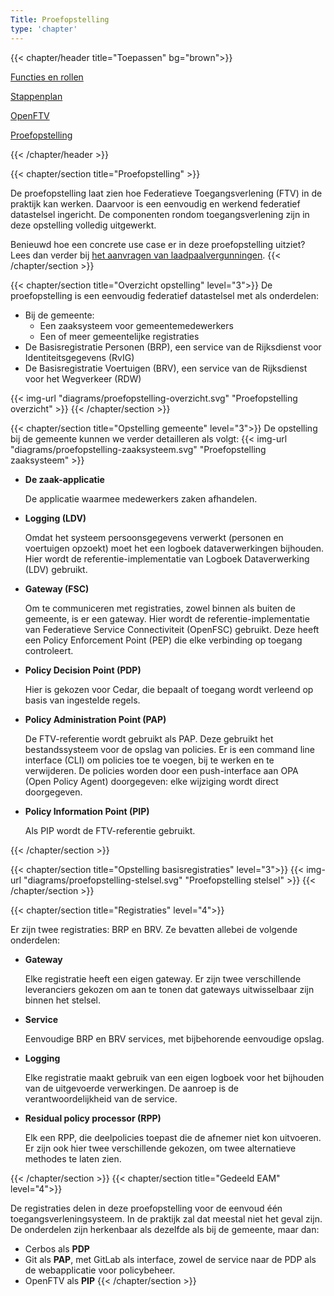 ```yaml
---
Title: Proefopstelling
type: 'chapter'
---
```


{{< chapter/header title="Toepassen" bg="brown">}}

<div class="sub-navigation-wrapper">
<div class="utrecht-paragraph pt-1 sub-navigation-tab bg-rhc-color-donkerbruin-50">
   <p>
      <a href="../functioneel">Functies en rollen</a> 
   </p>
</div>
<div class="utrecht-paragraph pt-1 sub-navigation-tab bg-rhc-color-donkerbruin-50">
   <p>
      <a href="../stappenplan">Stappenplan</a>
   </p>
</div>
<div class="utrecht-paragraph pt-1 sub-navigation-tab bg-rhc-color-donkerbruin-50">
   <p>
      <a href="../openftv">OpenFTV</a> 
   </p>
</div>
<div class="sub-navigation-tab-selected utrecht-paragraph pt-1 sub-navigation-tab">
   <p>
      <a href="../proefopstelling">Proefopstelling</a>
   </p>
</div>
{{< /chapter/header >}}
</div>

{{< chapter/section title="Proefopstelling" >}}

De proefopstelling laat zien hoe Federatieve Toegangsverlening (FTV) in de praktijk kan werken. Daarvoor is een eenvoudig en werkend federatief datastelsel ingericht. De componenten rondom toegangsverlening zijn in deze opstelling volledig uitgewerkt.

Benieuwd hoe een concrete use case er in deze proefopstelling uitziet? Lees dan verder bij [het aanvragen van laadpaalvergunningen](laadpalen).
{{< /chapter/section >}}

{{< chapter/section title="Overzicht opstelling" level="3">}}
De proefopstelling is een eenvoudig federatief datastelsel met als onderdelen:

- Bij de gemeente:
  - Een zaaksysteem voor gemeentemedewerkers
  - Een of meer gemeentelijke registraties
- De Basisregistratie Personen (BRP), een service van de Rijksdienst voor Identiteitsgegevens (RvIG)
- De Basisregistratie Voertuigen (BRV), een service van de Rijksdienst voor het Wegverkeer (RDW)

{{< img-url "diagrams/proefopstelling-overzicht.svg" "Proefopstelling overzicht" >}}
{{< /chapter/section >}}

{{< chapter/section title="Opstelling gemeente"  level="3">}}
De opstelling bij de gemeente kunnen we verder detailleren als volgt:
{{< img-url "diagrams/proefopstelling-zaaksysteem.svg" "Proefopstelling zaaksysteem" >}}

- **De zaak-applicatie**

  De applicatie waarmee medewerkers zaken afhandelen.

- **Logging (LDV)**

  Omdat het systeem persoonsgegevens verwerkt (personen en voertuigen opzoekt) moet het een logboek dataverwerkingen bijhouden. Hier wordt de referentie-implementatie van Logboek Dataverwerking (LDV) gebruikt.

- **Gateway (FSC)**

  Om te communiceren met registraties, zowel binnen als buiten de gemeente, is er een gateway. Hier wordt de referentie-implementatie van Federatieve Service Connectiviteit (OpenFSC) gebruikt. Deze heeft een Policy Enforcement Point (PEP) die elke verbinding op toegang controleert.

- **Policy Decision Point (PDP)**

  Hier is gekozen voor Cedar, die bepaalt of toegang wordt verleend op basis van ingestelde regels.

- **Policy Administration Point (PAP)**

  De FTV-referentie wordt gebruikt als PAP. Deze gebruikt het bestandssysteem voor de opslag van policies. Er is een command line interface (CLI) om policies toe te voegen, bij te werken en te verwijderen. De policies worden door een push-interface aan OPA (Open Policy Agent) doorgegeven: elke wijziging wordt direct doorgegeven.

- **Policy Information Point (PIP)**

  Als PIP wordt de FTV-referentie gebruikt.

{{< /chapter/section >}}

{{< chapter/section title="Opstelling basisregistraties"  level="3">}}
{{< img-url "diagrams/proefopstelling-stelsel.svg" "Proefopstelling stelsel" >}}
{{< /chapter/section >}}

{{< chapter/section title="Registraties" level="4">}}

Er zijn twee registraties: BRP en BRV. Ze bevatten allebei de volgende onderdelen:

- **Gateway**

  Elke registratie heeft een eigen gateway. Er zijn twee verschillende leveranciers gekozen om aan te tonen dat gateways uitwisselbaar zijn binnen het stelsel.

- **Service**

  Eenvoudige BRP en BRV services, met bijbehorende eenvoudige opslag.

- **Logging**

  Elke registratie maakt gebruik van een eigen logboek voor het bijhouden van de uitgevoerde verwerkingen. De aanroep is de verantwoordelijkheid van de service.

- **Residual policy processor (RPP)**

  Elk een RPP, die deelpolicies toepast die de afnemer niet kon uitvoeren. Er zijn ook hier twee verschillende gekozen, om twee alternatieve methodes te laten zien.

{{< /chapter/section >}}
{{< chapter/section title="Gedeeld EAM" level="4">}}

De registraties delen in deze proefopstelling voor de eenvoud één toegangsverleningsysteem. In de praktijk zal dat meestal niet het geval zijn. De onderdelen zijn herkenbaar als dezelfde als bij de gemeente, maar dan:
- Cerbos als **PDP**
- Git als **PAP**, met GitLab als interface, zowel de service naar de PDP als de webapplicatie voor policybeheer.
- OpenFTV als **PIP**
{{< /chapter/section >}}
